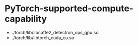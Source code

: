 # PyTorch-supported-compute-capability
- ./torch/lib/libcaffe2_detectron_ops_gpu.so
- ./torch/lib/libtorch_cuda_cu.so
